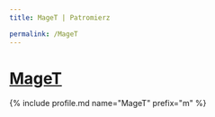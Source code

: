 ```yaml
---
title: MageT | Patromierz

permalink: /MageT
---
```


# [MageT](https://patronite.pl/MageT)

{% include profile.md name="MageT" prefix="m" %}
